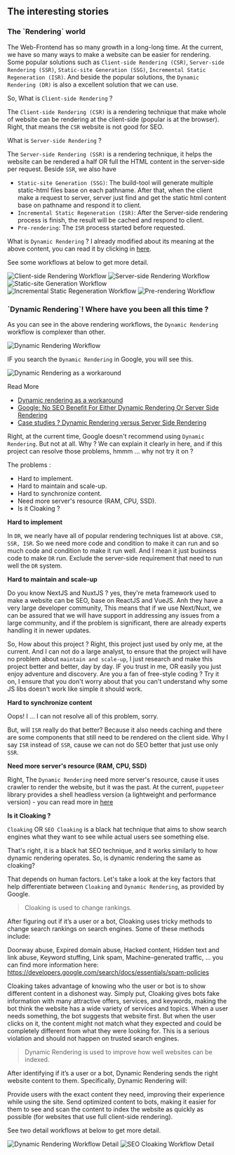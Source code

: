 <h2 id="the-interesting-stories">The interesting stories</h2>

<h3 id="the-rendering-world">The `Rendering` world</h3>

The Web-Frontend has so many growth in a long-long time. At the current, we have so many ways to make a website can be easier for rendering. Some popular solutions such as `Client-side Rendering (CSR)`, `Server-side Rendering (SSR)`, `Static-site Generation (SSG)`, `Incremental Static Regeneration (ISR)`. And beside the popular solutions, the `Dynamic Rendering (DR)` is also a excellent solution that we can use.

So, What is `Client-side Rendering` ?

The `Client-side Rendering (CSR)` is a rendering technique that make whole of website can be rendering at the client-side (popular is at the browser). Right, that means the `CSR` website is not good for SEO.

What is `Server-side Rendering` ?

The `Server-side Rendering (SSR)` is a rendering technique, it helps the website can be rendered a half OR full the HTML content in the server-side per request. Beside `SSR`, we also have
- `Static-site Generation (SSG)`: The build-tool will generate multiple static-html files base on each pathname. After that, when the client make a request to server, server just find and get the static html content base on pathname and respond it to client.
- `Incremental Static Regeneration (ISR)`: After the Server-side rendering process is finish, the result will be cached and respond to client.
- `Pre-rendering`: The `ISR` process started before requested.

What is `Dynamic Rendering` ? I already modified about its meaning at the above content, you can read it by clicking in [here](#how-it-works).

See some workflows at below to get more detail.

![Client-side Rendering Workflow](/READMORE/images/client-side-rendering-workflow.jpg 'Client-side Rendering Workflow')
![Server-side Rendering Workflow](/READMORE/images/server-side-rendering-workflow.jpg 'Server-side Rendering Workflow')
![Static-site Generation Workflow](/READMORE/images/static-site-generation-workflow.jpg 'Static-site Generation Workflow')
![Incremental Static Regeneration Workflow](/READMORE/images/incremental-static-regeneration-workflow.jpg 'Incremental Static Regeneration Workflow')
![Pre-rendering Workflow](/READMORE/images/pre-rendering-workflow.jpg 'Pre-rendering Workflow')

<h3 id="dynamic-rendering-where-have-you-been">`Dynamic Rendering`! Where have you been all this time ?</h3>

As you can see in the above rendering workflows, the `Dynamic Rendering` workflow is complexer than other.

![Dynamic Rendering Workflow](/READMORE/images/dynamic-rendering-workflow.jpg 'Dynamic Rendering Workflow')

IF you search the `Dynamic Rendering` in Google, you will see this.

![Dynamic Rendering as a workaround](/READMORE/images/dynamic-rendering-as-a-workaround.jpg 'Dynamic Rendering as a workaround')

Read More

- [Dynamic rendering as a workaround](https://developers.google.com/search/docs/crawling-indexing/javascript/dynamic-rendering)
- [Google: No SEO Benefit For Either Dynamic Rendering Or Server Side Rendering](https://www.seroundtable.com/google-seo-dynamic-rendering-or-server-side-rendering-33947.html)
- [Case studies ? Dynamic Rendering versus Server Side Rendering](https://www.reddit.com/r/TechSEO/comments/wq57sv/case_studies_dynamic_rendering_versus_server_side/)

Right, at the current time, Google doesn't recommend using `Dynamic Rendering`. But not at all. Why ? We can explain it clearly in here, and if this project can resolve those problems, hmmm ... why not try it on ?

The problems :

- Hard to implement.
- Hard to maintain and scale-up.
- Hard to synchronize content.
- Need more server's resource (RAM, CPU, SSD).
- Is it Cloaking ?

**Hard to implement**

In `DR`, we nearly have all of popular rendering techniques list at above. `CSR, SSR, ISR`. So we need more code and condition to make it can run and so much code and condition to make it run well. And I mean it just business code to make `DR` run. Exclude the server-side requirement that need to run well the `DR` system.

**Hard to maintain and scale-up**

Do you know NextJS and NuxtJS ? yes, they're meta framework used to make a website can be SEO, base on ReactJS and VueJS. Anh they have a very large developer community, This means that if we use Next/Nuxt, we can be assured that we will have support in addressing any issues from a large community, and if the problem is significant, there are already experts handling it in newer updates.

So, How about this project ? Right, this project just used by only me, at the current. And I can not do a large analyst, to ensure that the project will have no problem about `maintain and scale-up`, I just research and make this project better and better, day by day. IF you trust in me, OR easily you just enjoy adventure and discovery. Are you a fan of free-style coding ? Try it on, I ensure that you don't worry about that you can't understand why some JS libs doesn't work like simple it should work.

**Hard to synchronize content**

Oops! I ... I can not resolve all of this problem, sorry.

But, will `ISR` really do that better? Because it also needs caching and there are some components that still need to be rendered on the client side. Why I say `ISR` instead of `SSR`, cause we can not do SEO better that just use only `SSR`.

**Need more server's resource (RAM, CPU, SSD)**

Right, The `Dynamic Rendering` need more server's resource, cause it uses crawler to render the website, but it was the past. At the current, `puppeteer` library provides a shell headless version (a lightweight and performance version) - you can read more in [here](https://developer.chrome.com/blog/chrome-headless-shell)

**Is it Cloaking ?**

`Cloaking` OR `SEO Cloaking` is a black hat technique that aims to show search engines what they want to see while actual users see something else.

That's right, it is a black hat SEO technique, and it works similarly to how dynamic rendering operates. So, is dynamic rendering the same as cloaking?

That depends on human factors. Let's take a look at the key factors that help differentiate between `Cloaking` and `Dynamic Rendering`, as provided by Google.

>Cloaking is used to change rankings.

After figuring out if it’s a user or a bot, Cloaking uses tricky methods to change search rankings on search engines. Some of these methods include:

Doorway abuse, Expired domain abuse, Hacked content, Hidden text and link abuse, Keyword stuffing, Link spam, Machine-generated traffic, ... you can find more information here: https://developers.google.com/search/docs/essentials/spam-policies

Cloaking takes advantage of knowing who the user or bot is to show different content in a dishonest way. Simply put, Cloaking gives bots fake information with many attractive offers, services, and keywords, making the bot think the website has a wide variety of services and topics. When a user needs something, the bot suggests that website first. But when the user clicks on it, the content might not match what they expected and could be completely different from what they were looking for. This is a serious violation and should not happen on trusted search engines.

>Dynamic Rendering is used to improve how well websites can be indexed.

After identifying if it’s a user or a bot, Dynamic Rendering sends the right website content to them. Specifically, Dynamic Rendering will:

Provide users with the exact content they need, improving their experience while using the site.
Send optimized content to bots, making it easier for them to see and scan the content to index the website as quickly as possible (for websites that use full client-side rendering).

See two detail workflows at below to get more detail.

![Dynamic Rendering Workflow Detail](/READMORE/images/dynamic-rendering-detail.jpg 'Dynamic Rendering Workflow Detail')
![SEO Cloaking Workflow Detail](/READMORE/images/seo-cloaking-detail.jpg 'SEO Cloaking Workflow Detail')
